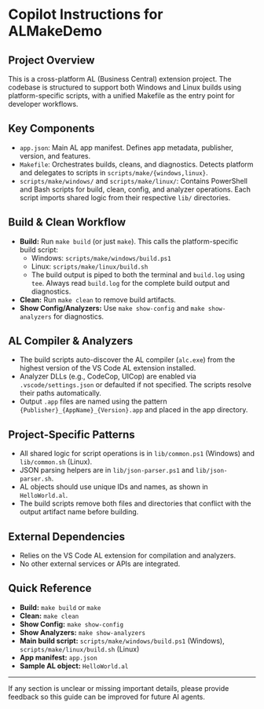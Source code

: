 # Copilot Instructions for ALMakeDemo

## Project Overview
This is a cross-platform AL (Business Central) extension project. The codebase is structured to support both Windows and Linux builds using platform-specific scripts, with a unified Makefile as the entry point for developer workflows.

## Key Components
- `app.json`: Main AL app manifest. Defines app metadata, publisher, version, and features.
- `Makefile`: Orchestrates builds, cleans, and diagnostics. Detects platform and delegates to scripts in `scripts/make/{windows,linux}`.
- `scripts/make/windows/` and `scripts/make/linux/`: Contains PowerShell and Bash scripts for build, clean, config, and analyzer operations. Each script imports shared logic from their respective `lib/` directories.

## Build & Clean Workflow

- **Build:** Run `make build` (or just `make`). This calls the platform-specific build script:
  - Windows: `scripts/make/windows/build.ps1`
  - Linux: `scripts/make/linux/build.sh`
  - The build output is piped to both the terminal and `build.log` using `tee`. Always read `build.log` for the complete build output and diagnostics.
- **Clean:** Run `make clean` to remove build artifacts.
- **Show Config/Analyzers:** Use `make show-config` and `make show-analyzers` for diagnostics.

## AL Compiler & Analyzers
- The build scripts auto-discover the AL compiler (`alc.exe`) from the highest version of the VS Code AL extension installed.
- Analyzer DLLs (e.g., CodeCop, UICop) are enabled via `.vscode/settings.json` or defaulted if not specified. The scripts resolve their paths automatically.
- Output `.app` files are named using the pattern `{Publisher}_{AppName}_{Version}.app` and placed in the app directory.

## Project-Specific Patterns
- All shared logic for script operations is in `lib/common.ps1` (Windows) and `lib/common.sh` (Linux).
- JSON parsing helpers are in `lib/json-parser.ps1` and `lib/json-parser.sh`.
- AL objects should use unique IDs and names, as shown in `HelloWorld.al`.
- The build scripts remove both files and directories that conflict with the output artifact name before building.

## External Dependencies
- Relies on the VS Code AL extension for compilation and analyzers.
- No other external services or APIs are integrated.

## Quick Reference
- **Build:** `make build` or `make`
- **Clean:** `make clean`
- **Show Config:** `make show-config`
- **Show Analyzers:** `make show-analyzers`
- **Main build script:** `scripts/make/windows/build.ps1` (Windows), `scripts/make/linux/build.sh` (Linux)
- **App manifest:** `app.json`
- **Sample AL object:** `HelloWorld.al`

---
If any section is unclear or missing important details, please provide feedback so this guide can be improved for future AI agents.
